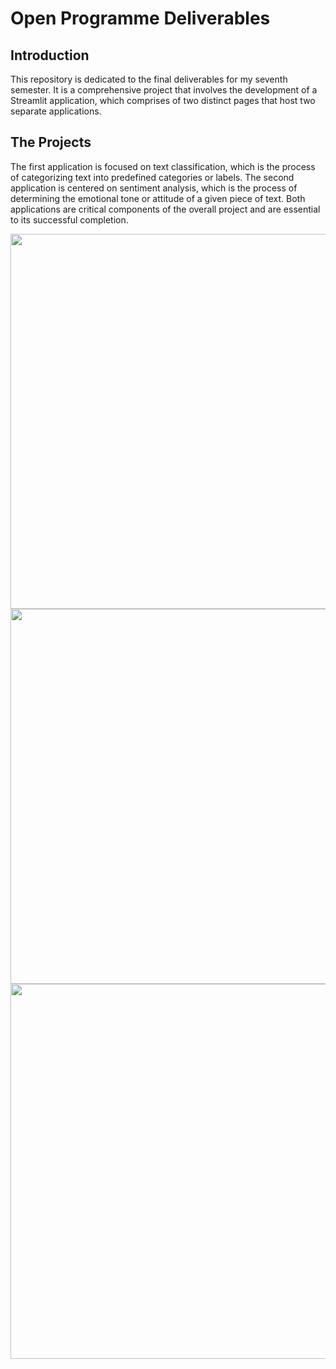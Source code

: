 # Open Programme Deliverables
## Introduction
This repository is dedicated to the final deliverables for my seventh semester. It is a comprehensive project that involves the development of a Streamlit application, which comprises of two distinct pages that host two separate applications. 

## The Projects
The first application is focused on text classification, which is the process of categorizing text into predefined categories or labels. The second application is centered on sentiment analysis, which is the process of determining the emotional tone or attitude of a given piece of text. 
Both applications are critical components of the overall project and are essential to its successful completion.

  <img width="600px" src="https://user-images.githubusercontent.com/64732465/212544324-bb0a687d-2341-4a4a-bfc7-13b8a76ab09c.png">
  <img width="600px" src="https://user-images.githubusercontent.com/64732465/212544485-8de3e381-1d5f-4692-828b-adf262847549.png">
  <img width="600px" src="https://user-images.githubusercontent.com/64732465/212544589-f472c86f-4c88-4b0f-ab0a-26c8034edd2c.png">
